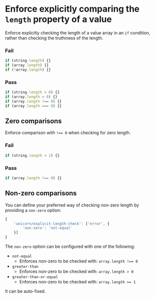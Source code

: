 # Enforce explicitly comparing the `length` property of a value

Enforce explicitly checking the length of a value array in an `if` condition, rather than checking the truthiness of the length.

### Fail

```js
if (string.length) {}
if (array.length) {}
if (!array.length) {}
```

### Pass

```js
if (string.length > 0) {}
if (array.length > 0) {}
if (array.length !== 0) {}
if (array.length === 0) {}
```


## Zero comparisons

Enforce comparison with `!== 0` when checking for zero length.

### Fail

```js
if (string.length < 1) {}
```

### Pass

```js
if (array.length !== 0) {}
```


## Non-zero comparisons

You can define your preferred way of checking non-zero length by providing a `non-zero` option:

```js
{
	'unicorn/explicit-length-check': ['error', {
		'non-zero': 'not-equal'
	}]
}
```

The `non-zero` option can be configured with one of the following:

- `not-equal`
	- Enforces non-zero to be checked with: `array.length !== 0`
- `greater-than`
	- Enforces non-zero to be checked with: `array.length > 0`
- `greater-than-or-equal`
	- Enforces non-zero to be checked with: `array.length >= 1`

It can be auto-fixed.
